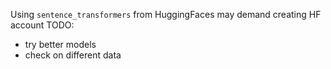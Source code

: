 Using `sentence_transformers` from HuggingFaces may demand creating HF account
TODO:
- try better models
- check on different data
